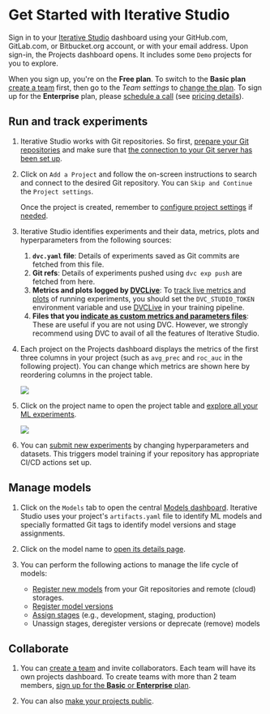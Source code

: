 # Get Started with Iterative Studio

Sign in to your [Iterative Studio](https://studio.iterative.ai/) dashboard using
your GitHub.com, GitLab.com, or Bitbucket.org account, or with your email
address. Upon sign-in, the Projects dashboard opens. It includes some `Demo`
projects for you to explore.

<admon type="tip">

When you sign up, you're on the **Free plan**. To switch to the **Basic plan**
[create a team] first, then go to the _Team settings_ to [change the plan]. To
sign up for the **Enterprise** plan, please [schedule a call] (see [pricing
details]).

</admon>

[create a team]: /doc/studio/user-guide/teams
[change the plan]:
  /doc/studio/user-guide/teams#change-your-team-plan-and-team-size
[schedule a call]: https://calendly.com/gtm-2/studio-introduction
[pricing details]: https://studio.iterative.ai/pricing

</admon>

## Run and track experiments

1. Iterative Studio works with Git repositories. So first, [prepare your Git
   repositories] and make sure that
   [the connection to your Git server has been set up](/doc/studio/user-guide/account-management#git-integrations).

[prepare your git repositories]:
  /doc/studio/user-guide/projects-and-experiments/what-is-a-project#prepare-your-repositories

2. Click on `Add a Project` and follow the on-screen instructions to search and
   connect to the desired Git repository. You can `Skip and Continue` the
   `Project settings`.

   <admon type="info">

   Once the project is created, remember to [configure project
   settings][project settings] if [needed][when do you need project settings].

   </admon>

3. Iterative Studio identifies experiments and their data, metrics, plots and
   hyperparameters from the following sources:

   1. **`dvc.yaml` file**: Details of experiments saved as Git commits are
      fetched from this file.
   2. **Git refs**: Details of experiments pushed using `dvc exp push` are
      fetched from here.
   3. **Metrics and plots logged by [DVCLive]**: To [track live metrics and
      plots][live-metrics-and-plots] of running experiments, you should set the
      `DVC_STUDIO_TOKEN` environment variable and use [DVCLive] in your training
      pipeline.
   4. **Files that you
      [indicate as custom metrics and parameters files](/doc/studio/user-guide/projects-and-experiments/configure-a-project#custom-metrics-and-parameters)**:
      These are useful if you are not using DVC. However, we strongly recommend
      using DVC to avail of all the features of Iterative Studio.

4. Each project on the Projects dashboard displays the metrics of the first
   three columns in your project (such as `avg_prec` and `roc_auc` in the
   following project). You can change which metrics are shown here by reordering
   columns in the project table.

   ![](https://static.iterative.ai/img/studio/project_card.png)

5. Click on the project name to open the project table and [explore all your ML
   experiments][explore ML experiments].

   ![](https://static.iterative.ai/img/studio/view_components.png)

6. You can [submit new experiments] by changing hyperparameters and datasets.
   This triggers model training if your repository has appropriate CI/CD actions
   set up.

## Manage models

1. Click on the `Models` tab to open the central [Models dashboard]. Iterative
   Studio uses your project's `artifacts.yaml` file to identify ML models and
   specially formatted Git tags to identify model versions and stage
   assignments.

   [models dashboard]:
     /doc/studio/user-guide/model-registry/view-models#models-dashboard

2. Click on the model name to
   [open its details page](/doc/studio/user-guide/model-registry/view-models#model-details-page).

3. You can perform the following actions to manage the life cycle of models:
   - [Register new models](/doc/studio/user-guide/model-registry/add-a-model)
     from your Git repositories and remote (cloud) storages.
   - [Register model versions](/doc/studio/user-guide/model-registry/register-version)
   - [Assign stages](/doc/studio/user-guide/model-registry/assign-stage) (e.g.,
     development, staging, production)
   - Unassign stages, deregister versions or deprecate (remove) models

## Collaborate

1. You can [create a team] and invite collaborators. Each team will have its own
   projects dashboard. To create teams with more than 2 team members, [sign up
   for the **Basic** or **Enterprise** plan].

2. You can also [make your projects public].

[project settings]:
  /doc/studio/user-guide/projects-and-experiments/configure-a-project
[when do you need project settings]:
  /doc/studio/user-guide/projects-and-experiments/configure-a-project#scenarios-where-project-settings-are-required
[create multiple projects from a single git repository]:
  /doc/studio/user-guide/projects-and-experiments/create-a-project#create-multiple-projects-from-a-single-git-repository
[explore ml experiments]:
  /doc/studio/user-guide/projects-and-experiments/explore-ml-experiments
[create a team]: /doc/studio/user-guide/teams
[sign up for the **basic** or **enterprise** plan]:
  /doc/studio/user-guide/change-team-plan-and-size
[make your projects public]:
  /doc/studio/user-guide/projects-and-experiments/share-a-project
[submit new experiments]:
  /doc/studio/user-guide/projects-and-experiments/run-experiments
[live-metrics-and-plots]:
  /doc/studio/user-guide/projects-and-experiments/live-metrics-and-plots
[dvclive]: /doc/dvclive
